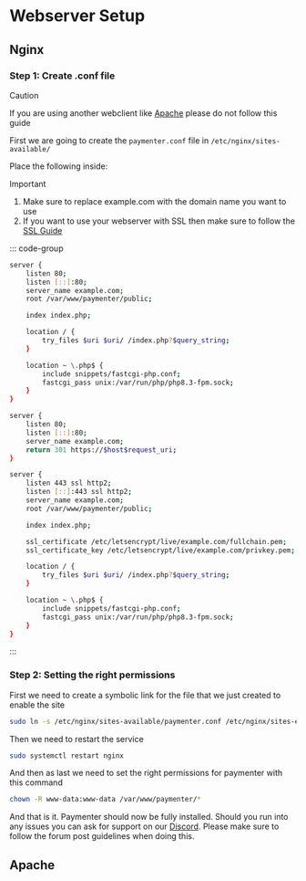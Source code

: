 # Webserver Setup

## Nginx

### Step 1: Create .conf file

> [!CAUTION]
> If you are using another webclient like [Apache](#apache) please do not follow this guide

First we are going to create the ```paymenter.conf``` file in ```/etc/nginx/sites-available/```

&NewLine;

Place the following inside:

> [!IMPORTANT]
>
> 1. Make sure to replace example.com with the domain name you want to use
> 2. If you want to use your webserver with SSL then make sure to follow the [SSL Guide](/docs/guides/SSL.md)

::: code-group

```bash [Nginx without SSL]{4}
server {
    listen 80;
    listen [::]:80;
    server_name example.com;
    root /var/www/paymenter/public;

    index index.php;

    location / {
        try_files $uri $uri/ /index.php?$query_string;
    }

    location ~ \.php$ {
        include snippets/fastcgi-php.conf;
        fastcgi_pass unix:/var/run/php/php8.3-fpm.sock;
    }
}
```

```bash [Nginx with SSL]{4,11,16-17}
server {
    listen 80;
    listen [::]:80;
    server_name example.com;
    return 301 https://$host$request_uri;
}

server {
    listen 443 ssl http2;
    listen [::]:443 ssl http2;
    server_name example.com;
    root /var/www/paymenter/public;

    index index.php;

    ssl_certificate /etc/letsencrypt/live/example.com/fullchain.pem;
    ssl_certificate_key /etc/letsencrypt/live/example.com/privkey.pem;

    location / {
        try_files $uri $uri/ /index.php?$query_string;
    }

    location ~ \.php$ {
        include snippets/fastcgi-php.conf;
        fastcgi_pass unix:/var/run/php/php8.3-fpm.sock;
    }
}
```

:::

### Step 2: Setting the right permissions

First we need to create a symbolic link for the file that we just created to enable the site

```bash
sudo ln -s /etc/nginx/sites-available/paymenter.conf /etc/nginx/sites-enabled/
```

Then we need to restart the service

```bash
sudo systemctl restart nginx
```

And then as last we need to set the right permissions for paymenter with this command

```bash
chown -R www-data:www-data /var/www/paymenter/*
```

And that is it. Paymenter should now be fully installed. Should you run into any issues you can ask for support on our [Discord](https://discord.gg/xB4UUT3XQg). Please make sure to follow the forum post guidelines when doing this.

## Apache
